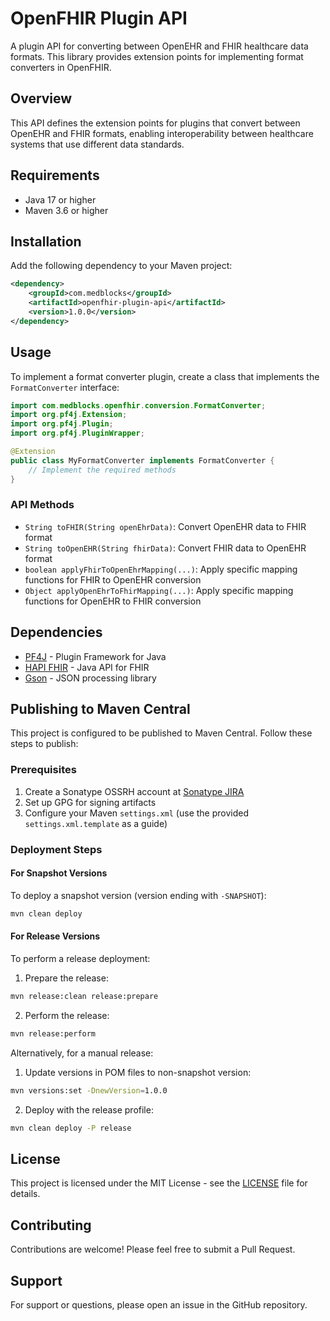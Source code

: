 # OpenFHIR Plugin API

A plugin API for converting between OpenEHR and FHIR healthcare data formats. This library provides extension points for implementing format converters in OpenFHIR.

## Overview

This API defines the extension points for plugins that convert between OpenEHR and FHIR formats, enabling interoperability between healthcare systems that use different data standards.

## Requirements

- Java 17 or higher
- Maven 3.6 or higher

## Installation

Add the following dependency to your Maven project:

```xml
<dependency>
    <groupId>com.medblocks</groupId>
    <artifactId>openfhir-plugin-api</artifactId>
    <version>1.0.0</version>
</dependency>
```

## Usage

To implement a format converter plugin, create a class that implements the `FormatConverter` interface:

```java
import com.medblocks.openfhir.conversion.FormatConverter;
import org.pf4j.Extension;
import org.pf4j.Plugin;
import org.pf4j.PluginWrapper;

@Extension
public class MyFormatConverter implements FormatConverter {
    // Implement the required methods
}
```

### API Methods

- `String toFHIR(String openEhrData)`: Convert OpenEHR data to FHIR format
- `String toOpenEHR(String fhirData)`: Convert FHIR data to OpenEHR format
- `boolean applyFhirToOpenEhrMapping(...)`: Apply specific mapping functions for FHIR to OpenEHR conversion
- `Object applyOpenEhrToFhirMapping(...)`: Apply specific mapping functions for OpenEHR to FHIR conversion

## Dependencies

- [PF4J](https://github.com/pf4j/pf4j) - Plugin Framework for Java
- [HAPI FHIR](https://hapifhir.io/) - Java API for FHIR
- [Gson](https://github.com/google/gson) - JSON processing library

## Publishing to Maven Central

This project is configured to be published to Maven Central. Follow these steps to publish:

### Prerequisites

1. Create a Sonatype OSSRH account at [Sonatype JIRA](https://issues.sonatype.org/)
2. Set up GPG for signing artifacts
3. Configure your Maven `settings.xml` (use the provided `settings.xml.template` as a guide)

### Deployment Steps

#### For Snapshot Versions

To deploy a snapshot version (version ending with `-SNAPSHOT`):

```bash
mvn clean deploy
```

#### For Release Versions

To perform a release deployment:

1. Prepare the release:

```bash
mvn release:clean release:prepare
```

2. Perform the release:

```bash
mvn release:perform
```

Alternatively, for a manual release:

1. Update versions in POM files to non-snapshot version:

```bash
mvn versions:set -DnewVersion=1.0.0
```

2. Deploy with the release profile:

```bash
mvn clean deploy -P release
```

## License

This project is licensed under the MIT License - see the [LICENSE](LICENSE) file for details.

## Contributing

Contributions are welcome! Please feel free to submit a Pull Request.

## Support

For support or questions, please open an issue in the GitHub repository.
